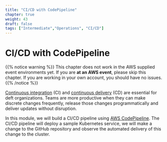 ```yaml
---
title: "CI/CD with CodePipeline"
chapter: true
weight: 43
draft: false
tags: ["Intermediate","Operations", "CI/CD"]
---
```


# CI/CD with CodePipeline

{{% notice warning %}}
This chapter does not work in the AWS supplied event environments yet. If you are
**at an AWS event**, please skip this chapter. If you are working in your own account,
you should have no issues.
{{% /notice %}}

[Continuous integration](https://aws.amazon.com/devops/continuous-integration/) (CI) and [continuous delivery](https://aws.amazon.com/devops/continuous-delivery/) (CD)
are essential for deft organizations. Teams are more productive when they can make discrete changes frequently, release those changes programmatically and deliver updates
without disruption.

In this module, we will build a CI/CD pipeline using [AWS CodePipeline](https://aws.amazon.com/codepipeline/). The CI/CD pipeline will deploy a sample Kubernetes service,
we will make a change to the GitHub repository and observe the automated delivery of this change to the cluster.
